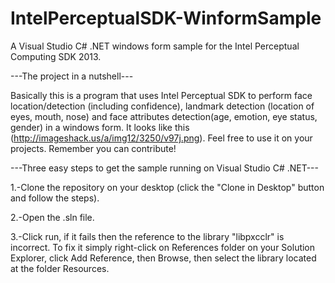 IntelPerceptualSDK-WinformSample
================================

A Visual Studio C# .NET windows form sample for the Intel Perceptual Computing SDK 2013. 



---The project in a nutshell---

Basically this is a program that uses Intel Perceptual SDK to perform face location/detection (including confidence), landmark detection (location of eyes, mouth, nose) and face attributes detection(age, emotion, eye status, gender) in a windows form. It looks like this (http://imageshack.us/a/img12/3250/v97j.png). Feel free to use it on your projects. Remember you can contribute!



---Three easy steps to get the sample running on Visual Studio C# .NET---

1.-Clone the repository on your desktop (click the "Clone in Desktop" button and follow the steps).

2.-Open the .sln file.

3.-Click run, if it fails then the reference to the library "libpxcclr" is incorrect. To fix it simply right-click on References folder on your Solution Explorer, click Add Reference, then Browse, then select the library located at the folder Resources.
